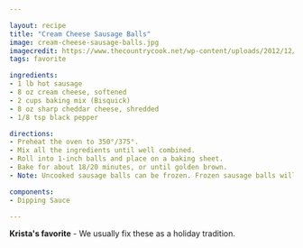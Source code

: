 ```yaml
---

layout: recipe
title: "Cream Cheese Sausage Balls"
image: cream-cheese-sausage-balls.jpg
imagecredit: https://www.thecountrycook.net/wp-content/uploads/2012/12/Cream-Cheese-Sausage-Balls.jpg
tags: favorite

ingredients:
- 1 lb hot sausage
- 8 oz cream cheese, softened
- 2 cups baking mix (Bisquick)
- 8 oz sharp cheddar cheese, shredded
- 1/8 tsp black pepper

directions:
- Preheat the oven to 350°/375°.
- Mix all the ingredients until well combined.
- Roll into 1-inch balls and place on a baking sheet.
- Bake for about 18/20 minutes, or until golden brown.
- Note: Uncooked sausage balls can be frozen. Frozen sausage balls will take a few minutes longer to cook.

components:
- Dipping Sauce

---
```


**Krista's favorite** - We usually fix these as a holiday tradition.
